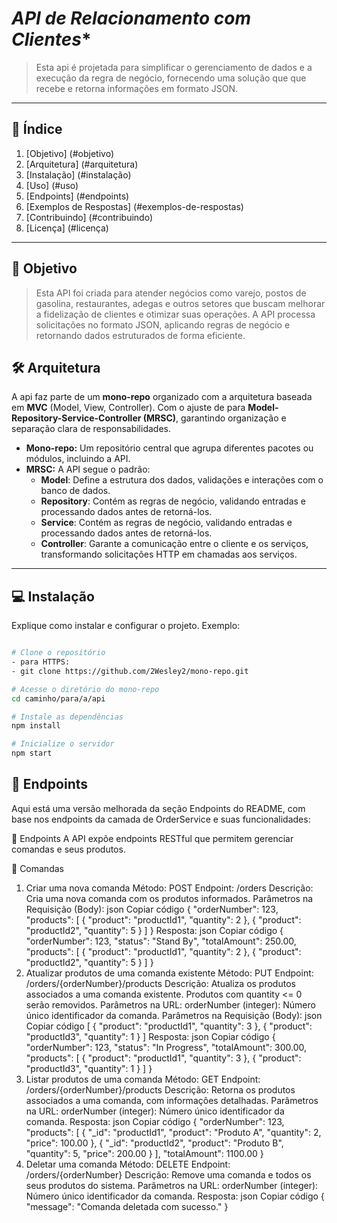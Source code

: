 # *API de Relacionamento com Clientes**
>
> Esta api é projetada para simplificar o gerenciamento de dados e a execução da regra de negócio,
> fornecendo uma solução que que recebe e retorna informações em formato JSON.
>

---

## 📜 **Índice**  

1. [Objetivo] (#objetivo)  
2. [Arquitetura] (#arquitetura)  
3. [Instalação] (#instalação)  
4. [Uso] (#uso)  
5. [Endpoints] (#endpoints)  
6. [Exemplos de Respostas] (#exemplos-de-respostas)  
7. [Contribuindo] (#contribuindo)  
8. [Licença] (#licença)  

---

## 🎯 **Objetivo**  

> Esta API foi criada para atender negócios como varejo, postos de gasolina, restaurantes, adegas e outros setores que buscam melhorar a
> fidelização de clientes e otimizar suas operações.
> A API processa solicitações no formato JSON, aplicando regras de negócio e retornando dados estruturados de forma eficiente.

## 🛠️ **Arquitetura**  

A api faz parte de um **mono-repo** organizado com a arquitetura baseada em **MVC** (Model, View, Controller).
Com o ajuste de para  **Model-Repository-Service-Controller (MRSC)**, garantindo organização e separação clara de responsabilidades.

- **Mono-repo:** Um repositório central que agrupa diferentes pacotes ou módulos, incluindo a API.  
- **MRSC:** A API segue o padrão:  
  - **Model**: Define a estrutura dos dados, validações e interações com o banco de dados.
  - **Repository**: Contém as regras de negócio, validando entradas e processando dados antes de retorná-los.
  - **Service**: Contém as regras de negócio, validando entradas e processando dados antes de retorná-los.
  - **Controller**: Garante a comunicação entre o cliente e os serviços, transformando solicitações HTTP em chamadas aos serviços.

---

## 💻 **Instalação**  

Explique como instalar e configurar o projeto. Exemplo:

```bash

# Clone o repositório
- para HTTPS:
- git clone https://github.com/2Wesley2/mono-repo.git 

# Acesse o diretório do mono-repo
cd caminho/para/a/api

# Instale as dependências
npm install

# Inicialize o servidor
npm start
```
## 🔗 **Endpoints**

Aqui está uma versão melhorada da seção Endpoints do README, com base nos endpoints da camada de OrderService e suas funcionalidades:

🔗 Endpoints
A API expõe endpoints RESTful que permitem gerenciar comandas e seus produtos.

🛒 Comandas
1. Criar uma nova comanda
Método: POST
Endpoint: /orders
Descrição: Cria uma nova comanda com os produtos informados.
Parâmetros na Requisição (Body):
json
Copiar código
{
  "orderNumber": 123,
  "products": [
    { "product": "productId1", "quantity": 2 },
    { "product": "productId2", "quantity": 5 }
  ]
}
Resposta:
json
Copiar código
{
  "orderNumber": 123,
  "status": "Stand By",
  "totalAmount": 250.00,
  "products": [
    { "product": "productId1", "quantity": 2 },
    { "product": "productId2", "quantity": 5 }
  ]
}
2. Atualizar produtos de uma comanda existente
Método: PUT
Endpoint: /orders/{orderNumber}/products
Descrição: Atualiza os produtos associados a uma comanda existente. Produtos com quantity <= 0 serão removidos.
Parâmetros na URL:
orderNumber (integer): Número único identificador da comanda.
Parâmetros na Requisição (Body):
json
Copiar código
[
  { "product": "productId1", "quantity": 3 },
  { "product": "productId3", "quantity": 1 }
]
Resposta:
json
Copiar código
{
  "orderNumber": 123,
  "status": "In Progress",
  "totalAmount": 300.00,
  "products": [
    { "product": "productId1", "quantity": 3 },
    { "product": "productId3", "quantity": 1 }
  ]
}
3. Listar produtos de uma comanda
Método: GET
Endpoint: /orders/{orderNumber}/products
Descrição: Retorna os produtos associados a uma comanda, com informações detalhadas.
Parâmetros na URL:
orderNumber (integer): Número único identificador da comanda.
Resposta:
json
Copiar código
{
  "orderNumber": 123,
  "products": [
    { "_id": "productId1", "product": "Produto A", "quantity": 2, "price": 100.00 },
    { "_id": "productId2", "product": "Produto B", "quantity": 5, "price": 200.00 }
  ],
  "totalAmount": 1100.00
}
4. Deletar uma comanda
Método: DELETE
Endpoint: /orders/{orderNumber}
Descrição: Remove uma comanda e todos os seus produtos do sistema.
Parâmetros na URL:
orderNumber (integer): Número único identificador da comanda.
Resposta:
json
Copiar código
{
  "message": "Comanda deletada com sucesso."
}